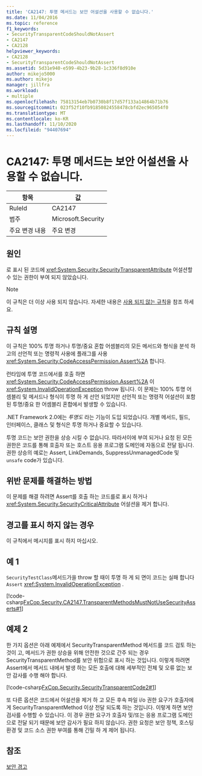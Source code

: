 ```yaml
---
title: 'CA2147: 투명 메서드는 보안 어설션을 사용할 수 없습니다.'
ms.date: 11/04/2016
ms.topic: reference
f1_keywords:
- SecurityTransparentCodeShouldNotAssert
- CA2147
- CA2128
helpviewer_keywords:
- CA2128
- SecurityTransparentCodeShouldNotAssert
ms.assetid: 5d31e940-e599-4b23-9b28-1c336f8d910e
author: mikejo5000
ms.author: mikejo
manager: jillfra
ms.workload:
- multiple
ms.openlocfilehash: 75813154eb7b0730b8f17d57f133a14864b71b76
ms.sourcegitcommit: 023f52f10fb91850824558478cbfd2ec965054f0
ms.translationtype: MT
ms.contentlocale: ko-KR
ms.lasthandoff: 11/10/2020
ms.locfileid: "94407694"
---
```

# <a name="ca2147-transparent-methods-may-not-use-security-asserts"></a>CA2147: 투명 메서드는 보안 어설션을 사용할 수 없습니다.

|항목|값|
|-|-|
|RuleId|CA2147|
|범주|Microsoft.Security|
|주요 변경 내용|주요 변경|

## <a name="cause"></a>원인
로 표시 된 코드에 <xref:System.Security.SecurityTransparentAttribute> 어설션할 수 있는 권한이 부여 되지 않았습니다.

> [!NOTE]
> 이 규칙은 더 이상 사용 되지 않습니다. 자세한 내용은 [사용 되지 않는 규칙](fxcop-unported-deprecated-rules.md)을 참조 하세요.

## <a name="rule-description"></a>규칙 설명
이 규칙은 100% 투명 하거나 투명/중요 혼합 어셈블리의 모든 메서드와 형식을 분석 하 고의 선언적 또는 명령적 사용에 플래그를 사용 <xref:System.Security.CodeAccessPermission.Assert%2A> 합니다.

런타임에 투명 코드에서를 호출 하면 <xref:System.Security.CodeAccessPermission.Assert%2A> 이 <xref:System.InvalidOperationException> throw 됩니다. 이 문제는 100% 투명 어셈블리 및 메서드나 형식이 투명 하 게 선언 되었지만 선언적 또는 명령적 어설션이 포함 된 투명/중요 한 어셈블리 혼합에서 발생할 수 있습니다.

.NET Framework 2.0에는 *투명도* 라는 기능이 도입 되었습니다. 개별 메서드, 필드, 인터페이스, 클래스 및 형식은 투명 하거나 중요할 수 있습니다.

투명 코드는 보안 권한을 상승 시킬 수 없습니다. 따라서이에 부여 되거나 요청 된 모든 권한은 코드를 통해 호출자 또는 호스트 응용 프로그램 도메인에 자동으로 전달 됩니다. 권한 상승의 예로는 Assert, LinkDemands, SuppressUnmanagedCode 및 `unsafe` code가 있습니다.

## <a name="how-to-fix-violations"></a>위반 문제를 해결하는 방법
이 문제를 해결 하려면 Assert를 호출 하는 코드를로 표시 하거나 <xref:System.Security.SecurityCriticalAttribute> 어설션을 제거 합니다.

## <a name="when-to-suppress-warnings"></a>경고를 표시 하지 않는 경우
이 규칙에서 메시지를 표시 하지 마십시오.

## <a name="example-1"></a>예 1
`SecurityTestClass`메서드가을 throw 할 때이 투명 하 게 되 면이 코드는 실패 합니다 `Assert` <xref:System.InvalidOperationException> .

[!code-csharp[FxCop.Security.CA2147.TransparentMethodsMustNotUseSecurityAsserts#1](../code-quality/codesnippet/CSharp/ca2147-transparent-methods-may-not-use-security-asserts_1.cs)]

## <a name="example-2"></a>예제 2
한 가지 옵션은 아래 예제에서 SecurityTransparentMethod 메서드를 코드 검토 하는 것이 고, 메서드가 권한 상승을 위해 안전한 것으로 간주 되는 경우 SecurityTransparentMethod를 보안 위험으로 표시 하는 것입니다. 이렇게 하려면 Assert에서 메서드 내에서 발생 하는 모든 호출에 대해 세부적인 전체 및 오류 없는 보안 감사를 수행 해야 합니다.

[!code-csharp[FxCop.Security.SecurityTransparentCode2#1](../code-quality/codesnippet/CSharp/ca2147-transparent-methods-may-not-use-security-asserts_2.cs)]

또 다른 옵션은 코드에서 어설션을 제거 하 고 모든 후속 파일 i/o 권한 요구가 호출자에 게 SecurityTransparentMethod 이상 전달 되도록 하는 것입니다. 이렇게 하면 보안 검사를 수행할 수 있습니다. 이 경우 권한 요구가 호출자 및/또는 응용 프로그램 도메인으로 전달 되기 때문에 보안 감사가 필요 하지 않습니다. 권한 요청은 보안 정책, 호스팅 환경 및 코드 소스 권한 부여를 통해 긴밀 하 게 제어 됩니다.

## <a name="see-also"></a>참조
[보안 경고](/dotnet/fundamentals/code-analysis/quality-rules/security-warnings)
